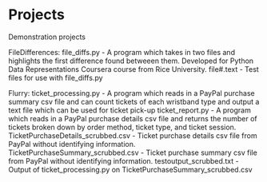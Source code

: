 # Projects
Demonstration projects

FileDifferences:
file_diffs.py - A program which takes in two files and highlights the first difference found betweeen them. Developed for Python Data Representations Coursera course from Rice University.
file#.text - Test files for use with file_diffs.py

Flurry:
ticket_processing.py - A program which reads in a PayPal purchase summary csv file and can count tickets of each wristband type and output a text file which can be used for ticket pick-up
ticket_report.py - A program which reads in a PayPal purchase details csv file and returns the number of tickets broken down by order method, ticket type, and ticket session.
TicketPurchaseDetails_scrubbed.csv - Ticket purchase details csv file from PayPal without identifying information.
TicketPurchaseSummary_scrubbed.csv - Ticket purchase summary csv file from PayPal without identifying information.
testoutput_scrubbed.txt - Output of ticket_processing.py on TicketPurchaseSummary_scrubbed.csv
